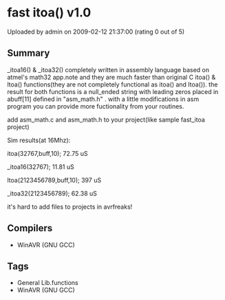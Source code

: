 # fast itoa()  v1.0

Uploaded by admin on 2009-02-12 21:37:00 (rating 0 out of 5)

## Summary

\_itoa16() & \_itoa32() completely written in assembly language based on atmel's math32 app.note and they are much faster than original C itoa() & ltoa() functions(they are not completely functional as itoa() and ltoa()). the result for both functions is a null\_ended string with leading zeros placed in abuff[11] defined in "asm\_math.h" . with a little modifications in asm program you can provide more fuctionality from your routines.  

add asm\_math.c and asm\_math.h to your project(like sample fast\_itoa project)  

 Sim results(at 16Mhz):  

 itoa(32767,buff,10); 72.75 uS  

 \_itoa16(32767); 11.81 uS  

 ltoa(2123456789,buff,10); 397 uS  

 \_itoa32(2123456789); 62.38 uS


it's hard to add files to projects in avrfreaks!

## Compilers

- WinAVR (GNU GCC)

## Tags

- General Lib.functions
- WinAVR (GNU GCC)
